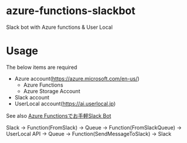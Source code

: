 # azure-functions-slackbot
Slack bot with Azure functions & User Local

# Usage

The below items are required

* Azure account(https://azure.microsoft.com/en-us/)
  * Azure Functions
  * Azure Storage Account
* Slack account
* UserLocal account(https://ai.userlocal.jp)

See also [Azure Functionsでお手軽Slack Bot](http://matcu.hatenablog.com/entry/2017/12/17/061717)


Slack -> Function(FromSlack) -> Queue -> Function(FromSlackQueue) -> UserLocal API -> Queue -> Function(SendMessageToSlack) -> Slack
